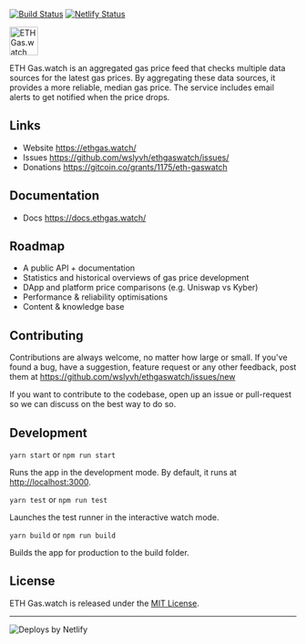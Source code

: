 [![Build Status](https://travis-ci.org/wslyvh/ethgaswatch.svg?branch=master)](https://travis-ci.org/wslyvh/ethgaswatch)
[![Netlify Status](https://api.netlify.com/api/v1/badges/8fc9f40f-2488-470d-87b0-f41b38c76b2a/deploy-status)](https://app.netlify.com/sites/ethgaswatch/deploys) 


<img src="https://ethgas.watch/fuel.png" alt="ETH Gas.watch" width="50"/> 

ETH Gas.watch is an aggregated gas price feed that checks multiple data sources for the latest gas prices. By aggregating these data sources, it provides a more reliable, median gas price. The service includes email alerts to get notified when the price drops.

## Links
- Website https://ethgas.watch/
- Issues https://github.com/wslyvh/ethgaswatch/issues/
- Donations https://gitcoin.co/grants/1175/eth-gaswatch

## Documentation 
- Docs https://docs.ethgas.watch/

## Roadmap 
- A public API + documentation
- Statistics and historical overviews of gas price development
- DApp and platform price comparisons (e.g. Uniswap vs Kyber)
- Performance & reliability optimisations 
- Content & knowledge base 

## Contributing
Contributions are always welcome, no matter how large or small. If you've found a bug, have a suggestion, feature request or any other feedback, post them at https://github.com/wslyvh/ethgaswatch/issues/new

If you want to contribute to the codebase, open up an issue or pull-request so we can discuss on the best way to do so. 

## Development 
`yarn start` or `npm run start`

Runs the app in the development mode. By default, it runs at [http://localhost:3000](http://localhost:3000).

`yarn test` or `npm run test`

Launches the test runner in the interactive watch mode.

`yarn build` or `npm run build`

Builds the app for production to the build folder.

## License

ETH Gas.watch is released under the [MIT License](https://opensource.org/licenses/MIT).

---

![Deploys by Netlify](https://www.netlify.com/img/global/badges/netlify-color-accent.svg)